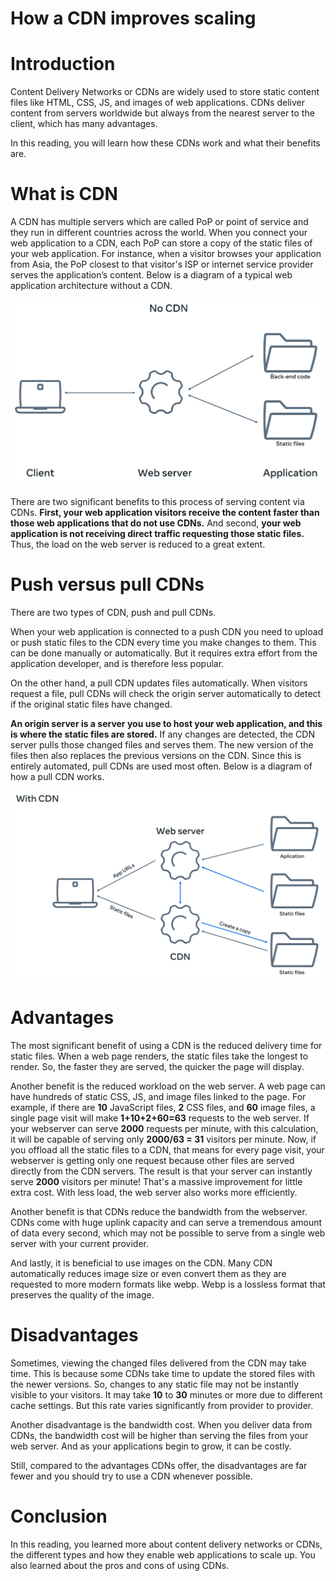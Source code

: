 # How a CDN improves scaling

# Introduction

Content Delivery Networks or CDNs are widely used to store static content files like HTML, CSS, JS, and images of web applications. CDNs deliver content from servers worldwide but always from the nearest server to the client, which has many advantages.

In this reading, you will learn how these CDNs work and what their benefits are.

# ****What is CDN****

A CDN has multiple servers which are called PoP or point of service and they run in different countries across the world. When you connect your web application to a CDN, each PoP can store a copy of the static files of your web application. For instance, when a visitor browses your application from Asia, the PoP closest to that visitor's ISP or internet service provider serves the application’s content.   Below is a diagram of a typical web application architecture without a CDN.

![Untitled](How%20a%20CDN%20improves%20scaling%20839d9afa49c642b6abe6c3ef368feca0/Untitled.png)

There are two significant benefits to this process of serving content via CDNs. **First, your web application visitors receive the content faster than those web applications that do not use CDNs.** And second, **your web application is not receiving direct traffic requesting those static files.** Thus, the load on the web server is reduced to a great extent.

# ****Push versus pull CDNs****

There are two types of CDN, push and pull CDNs. 

When your web application is connected to a push CDN you need to upload or push static files to the CDN every time you make changes to them. This can be done manually or automatically. But it requires extra effort from the application developer, and is therefore less popular.

On the other hand, a pull CDN updates files automatically. When visitors request a file, pull CDNs will check the origin server automatically to detect if the original static files have changed. 

**An origin server is a server you use to host your web application, and this is where the static files are stored.** If any changes are detected, the CDN server pulls those changed files and serves them. The new version of the files then also replaces the previous versions on the CDN. Since this is entirely automated, pull CDNs are used most often. Below is a diagram of how a pull CDN works.

![Untitled](How%20a%20CDN%20improves%20scaling%20839d9afa49c642b6abe6c3ef368feca0/Untitled%201.png)

# Advantages

The most significant benefit of using a CDN is the reduced delivery time for static files. When a web page renders, the static files take the longest to render. So, the faster they are served, the quicker the page will display.

Another benefit is the reduced workload on the web server. A web page can have hundreds of static CSS, JS, and image files linked to the page. For example, if there are **10** JavaScript files, **2** CSS files, and **60** image files, a single page visit will make **1+10+2+60=63** requests to the web server. If your webserver can serve **2000** requests per minute, with this calculation, it will be capable of serving only **2000/63 = 31** visitors per minute. Now, if you offload all the static files to a CDN, that means for every page visit, your webserver is getting only one request because other files are served directly from the CDN servers. The result is that your server can instantly serve **2000** visitors per minute! That's a massive improvement for little extra cost. With less load, the web server also works more efficiently.

Another benefit is that CDNs reduce the bandwidth from the webserver. CDNs come with huge uplink capacity and can serve a tremendous amount of data every second, which may not be possible to serve from a single web server with your current provider.

And lastly, it is beneficial to use images on the CDN. Many CDN automatically reduces image size or even convert them as they are requested to more modern formats like webp. Webp is a lossless format that preserves the quality of the image.

# Disadvantages

Sometimes, viewing the changed files delivered from the CDN may take time. This is because some CDNs take time to update the stored files with the newer versions. So, changes to any static file may not be instantly visible to your visitors. It may take **10** to **30** minutes or more due to different cache settings. But this rate varies significantly from provider to provider.

Another disadvantage is the bandwidth cost. When you deliver data from CDNs, the bandwidth cost will be higher than serving the files from your web server. And as your applications begin to grow, it can be costly.

Still, compared to the advantages CDNs offer, the disadvantages are far fewer and you should try to use a CDN whenever possible.

# Conclusion

In this reading, you learned more about content delivery networks or CDNs, the different types and how they enable web applications to scale up. You also learned about the pros and cons of using CDNs.